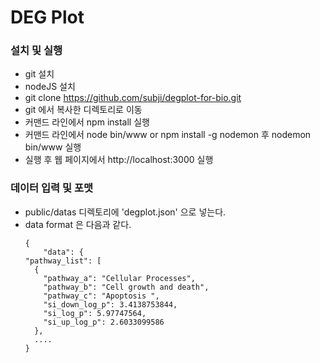 # DEG Plot

### 설치 및 실행
- git 설치
- nodeJS 설치
- git clone https://github.com/subji/degplot-for-bio.git 
- git 에서 복사한 디렉토리로 이동
- 커맨드 라인에서 npm install 실행
- 커맨드 라인에서 node bin/www or npm install -g nodemon 후 nodemon bin/www 실행
- 실행 후 웹 페이지에서 http://localhost:3000 실행

### 데이터 입력 및 포맷
- public/datas 디렉토리에 'degplot.json' 으로 넣는다.
- data format 은 다음과 같다.
	```
	{
		"data": {
    "pathway_list": [
      {
        "pathway_a": "Cellular Processes",
        "pathway_b": "Cell growth and death",
        "pathway_c": "Apoptosis ",
        "si_down_log_p": 3.4138753844,
        "si_log_p": 5.97747564,
        "si_up_log_p": 2.6033099586
      },
      ....
	}
  ```


